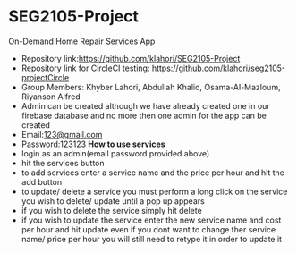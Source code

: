# SEG2105-Project
 On-Demand Home Repair Services App
* Repository link:https://github.com/klahori/SEG2105-Project
* Repository link for CircleCI testing: https://github.com/klahori/seg2105-projectCircle
* Group Members: Khyber Lahori, Abdullah Khalid, Osama-Al-Mazloum, Riyanson Alfred
* Admin can be created although we have already created one in our firebase database and no more then one admin for the app can be created
* Email:123@gmail.com
* Password:123123
**How to use services**
* login as an admin(email password provided above)
* hit the services button
* to add services enter a service name and the price per hour and hit the add button
* to update/ delete a service you must perform a long click on the service you wish to delete/ update until a pop up appears
* if you wish to delete the service simply hit delete
* if you wish to update the service enter the new service name and cost per hour and hit update even if you dont want to change ther service name/ price per hour you will still need to retype it in order to update it
